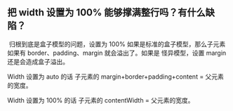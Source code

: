 ## 把 width 设置为 100% 能够撑满整行吗？有什么缺陷？

​	归根到底是盒子模型的问题，设置为 100% 如果是标准的盒子模型，那么子元素如果有 border、padding、margin 就会溢出了。如果是 怪异模型，设置 margin 还是会造成盒子溢出。

Width 设置为 auto 的话 子元素的 margin+border+padding+content = 父元素的宽度。

Width 设置为 100% 的话 子元素的 contentWidth = 父元素的宽度。